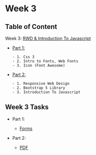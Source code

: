 # Week 3

## Table of Content

Week 3: [RWD & Introduction To Javascript](https://github.com/x39OME/Ustudy-Application-Development-Camp/tree/main/Week%203)
  - [Part 1:](https://github.com/x39OME/Ustudy-Application-Development-Camp/tree/main/Week%203/Part%201)
    ```
    - 1. Css 3
    - 2. Intro to Fonts, Web Fonts
    - 3. Icon (Font Awesome)
    ```
  - [Part 2:](https://github.com/x39OME/Ustudy-Application-Development-Camp/tree/main/Week%203/Part%202)
    ```
    - 1. Responsive Web Design
    - 2. Bootstrap 5 Library
    - 3. Introduction To Javascript
    ```



## Week 3 Tasks
  - Part 1:
    - [Forms](https://github.com/x39OME/Ustudy-Application-Development-Camp/tree/main/Week%203/Part%201/Assessment%20Task%203%20Part%201)
      
  - Part 2:
    - [PDF](https://github.com/x39OME/Ustudy-Application-Development-Camp/tree/main/Week%203/Part%202/Task%203%20Part%202)

